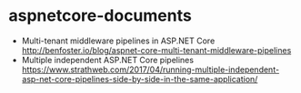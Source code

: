 # aspnetcore-documents

- Multi-tenant middleware pipelines in ASP.NET Core
http://benfoster.io/blog/aspnet-core-multi-tenant-middleware-pipelines
- Multiple independent ASP.NET Core pipelines
https://www.strathweb.com/2017/04/running-multiple-independent-asp-net-core-pipelines-side-by-side-in-the-same-application/
